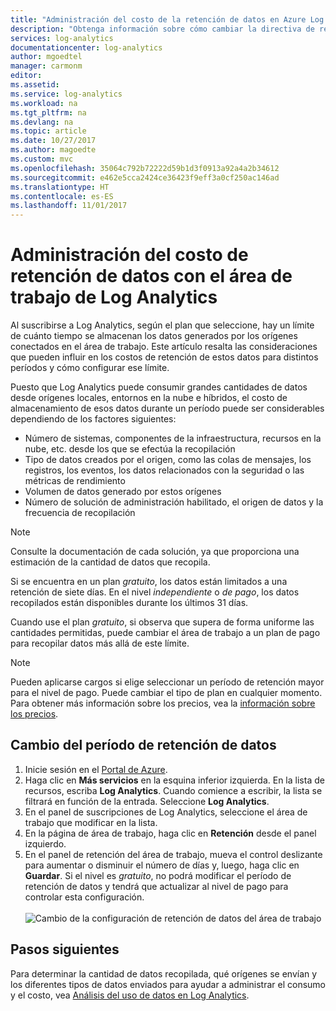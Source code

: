 ```yaml
---
title: "Administración del costo de la retención de datos en Azure Log Analytics | Microsoft Docs"
description: "Obtenga información sobre cómo cambiar la directiva de retención de datos y el plan de precios para el área de trabajo de Log Analytics en Azure Portal."
services: log-analytics
documentationcenter: log-analytics
author: mgoedtel
manager: carmonm
editor: 
ms.assetid: 
ms.service: log-analytics
ms.workload: na
ms.tgt_pltfrm: na
ms.devlang: na
ms.topic: article
ms.date: 10/27/2017
ms.author: magoedte
ms.custom: mvc
ms.openlocfilehash: 35064c792b72222d59b1d3f0913a92a4a2b34612
ms.sourcegitcommit: e462e5cca2424ce36423f9eff3a0cf250ac146ad
ms.translationtype: HT
ms.contentlocale: es-ES
ms.lasthandoff: 11/01/2017
---
```

# <a name="manage-cost-of-data-retention-with-your-log-analytics-workspace"></a>Administración del costo de retención de datos con el área de trabajo de Log Analytics
Al suscribirse a Log Analytics, según el plan que seleccione, hay un límite de cuánto tiempo se almacenan los datos generados por los orígenes conectados en el área de trabajo.  Este artículo resalta las consideraciones que pueden influir en los costos de retención de estos datos para distintos períodos y cómo configurar ese límite.   

Puesto que Log Analytics puede consumir grandes cantidades de datos desde orígenes locales, entornos en la nube e híbridos, el costo de almacenamiento de esos datos durante un período puede ser considerables dependiendo de los factores siguientes:

* Número de sistemas, componentes de la infraestructura, recursos en la nube, etc. desde los que se efectúa la recopilación
* Tipo de datos creados por el origen, como las colas de mensajes, los registros, los eventos, los datos relacionados con la seguridad o las métricas de rendimiento
* Volumen de datos generado por estos orígenes 
* Número de solución de administración habilitado, el origen de datos y la frecuencia de recopilación

> [!NOTE]
> Consulte la documentación de cada solución, ya que proporciona una estimación de la cantidad de datos que recopila.   

Si se encuentra en un plan *gratuito*, los datos están limitados a una retención de siete días.  En el nivel *independiente* o *de pago*, los datos recopilados están disponibles durante los últimos 31 días.  

Cuando use el plan *gratuito*, si observa que supera de forma uniforme las cantidades permitidas, puede cambiar el área de trabajo a un plan de pago para recopilar datos más allá de este límite. 

> [!NOTE]
> Pueden aplicarse cargos si elige seleccionar un período de retención mayor para el nivel de pago. Puede cambiar el tipo de plan en cualquier momento. Para obtener más información sobre los precios, vea la [información sobre los precios](https://azure.microsoft.com/pricing/details/log-analytics/). 

## <a name="change-the-data-retention-period"></a>Cambio del período de retención de datos 

1. Inicie sesión en el [Portal de Azure](http://portal.azure.com). 
2. Haga clic en **Más servicios** en la esquina inferior izquierda. En la lista de recursos, escriba **Log Analytics**. Cuando comience a escribir, la lista se filtrará en función de la entrada. Seleccione **Log Analytics**.
3. En el panel de suscripciones de Log Analytics, seleccione el área de trabajo que modificar en la lista.
4. En la página de área de trabajo, haga clic en **Retención** desde el panel izquierdo.
5. En el panel de retención del área de trabajo, mueva el control deslizante para aumentar o disminuir el número de días y, luego, haga clic en **Guardar**.  Si el nivel es *gratuito*, no podrá modificar el período de retención de datos y tendrá que actualizar al nivel de pago para controlar esta configuración.<br><br> ![Cambio de la configuración de retención de datos del área de trabajo](media/log-analytics-manage-cost/manage-cost-change-retention.png)

## <a name="next-steps"></a>Pasos siguientes  

Para determinar la cantidad de datos recopilada, qué orígenes se envían y los diferentes tipos de datos enviados para ayudar a administrar el consumo y el costo, vea [Análisis del uso de datos en Log Analytics](log-analytics-usage.md).